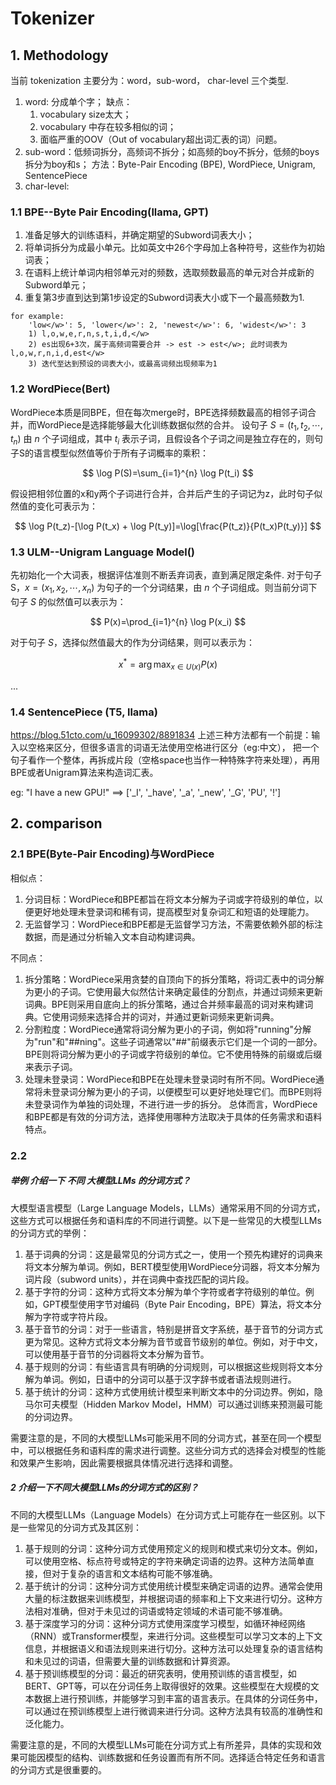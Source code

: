 # Tokenizer

## 1. Methodology
当前 tokenization 主要分为：word，sub-word， char-level 三个类型.

1. word: 分成单个字；
  缺点：
    1) vocabulary size太大；
    2) vocabulary 中存在较多相似的词；
    3) 面临严重的OOV（Out of vocabulary超出词汇表的词）问题。
2. sub-word：低频词拆分，高频词不拆分；如高频的boy不拆分，低频的boys拆分为boy和s；
   方法：Byte-Pair Encoding (BPE), WordPiece, Unigram, SentencePiece
3. char-level:

### 1.1 BPE--Byte Pair Encoding(llama, GPT)

1) 准备足够大的训练语料，并确定期望的Subword词表大小；
2) 将单词拆分为成最小单元。比如英文中26个字母加上各种符号，这些作为初始词表；
3) 在语料上统计单词内相邻单元对的频数，选取频数最高的单元对合并成新的Subword单元；
4) 重复第3步直到达到第1步设定的Subword词表大小或下一个最高频数为1.

```
for example:
    'low</w>': 5, 'lower</w>': 2, 'newest</w>': 6, 'widest</w>': 3
    1) l,o,w,e,r,n,s,t,i,d,</w>
    2) es出现6+3次，属于高频词需要合并 -> est -> est</w>; 此时词表为 l,o,w,r,n,i,d,est</w>
    3) 迭代至达到预设的词表大小，或最高词频出现频率为1
 ```

### 1.2 WordPiece(Bert)

WordPiece本质是同BPE，但在每次merge时，BPE选择频数最高的相邻子词合并，而WordPiece是选择能够最大化训练数据似然的合并。
设句子 $S=(t_1, t_2, \cdots, t_n)$ 由 $n$ 个子词组成，其中 $t_i$ 表示子词，且假设各个子词之间是独立存在的，则句子S的语言模型似然值等价于所有子词概率的乘积：

$$
\log P(S)=\sum_{i=1}^{n} \log P(t_i)
$$

假设把相邻位置的x和y两个子词进行合并，合并后产生的子词记为z，此时句子似然值的变化可表示为：

$$
\log P(t_z)-[\log P(t_x) + \log P(t_y)]=\log[\frac{P(t_z)}{P(t_x)P(t_y)}]
$$

### 1.3 ULM--Unigram Language Model()

先初始化一个大词表，根据评估准则不断丢弃词表，直到满足限定条件.
对于句子S，$x=(x_1, x_2, \cdots, x_n)$ 为句子的一个分词结果，由 $n$ 个子词组成。则当前分词下句子 $S$ 的似然值可以表示为：

$$
P(x)=\prod_{i=1}^{n} \log P(x_i)
$$

对于句子 $S$，选择似然值最大的作为分词结果，则可以表示为：

$$
x^*=\arg\max_{x\in U(x)} P(x)
$$

...

### 1.4 SentencePiece (T5, llama)
https://blog.51cto.com/u_16099302/8891834
上述三种方法都有一个前提：输入以空格来区分，但很多语言的词语无法使用空格进行区分（eg:中文），
把一个句子看作一个整体，再拆成片段（空格space也当作一种特殊字符来处理），再用BPE或者Unigram算法来构造词汇表。

eg: "I have a new GPU!" ==> ['_I', '_have', '_a', '_new', '_G', 'PU', '!'] 

## 2. comparison

### 2.1 BPE(Byte-Pair Encoding)与WordPiece

相似点：
1. 分词目标：WordPiece和BPE都旨在将文本分解为子词或字符级别的单位，以便更好地处理未登录词和稀有词，提高模型对复杂词汇和短语的处理能力。
2. 无监督学习：WordPiece和BPE都是无监督学习方法，不需要依赖外部的标注数据，而是通过分析输入文本自动构建词典。

不同点：
1. 拆分策略：WordPiece采用贪婪的自顶向下的拆分策略，将词汇表中的词分解为更小的子词。它使用最大似然估计来确定最佳的分割点，并通过词频来更新词典。BPE则采用自底向上的拆分策略，通过合并频率最高的词对来构建词典。它使用词频来选择合并的词对，并通过更新词频来更新词典。
2. 分割粒度：WordPiece通常将词分解为更小的子词，例如将"running"分解为"run"和"##ning"。这些子词通常以"##"前缀表示它们是一个词的一部分。BPE则将词分解为更小的子词或字符级别的单位。它不使用特殊的前缀或后缀来表示子词。
3. 处理未登录词：WordPiece和BPE在处理未登录词时有所不同。WordPiece通常将未登录词分解为更小的子词，以便模型可以更好地处理它们。而BPE则将未登录词作为单独的词处理，不进行进一步的拆分。
    总体而言，WordPiece和BPE都是有效的分词方法，选择使用哪种方法取决于具体的任务需求和语料特点。

### 2.2

##### 举例 介绍一下 不同 大模型LLMs 的分词方式？

大模型语言模型（Large Language Models，LLMs）通常采用不同的分词方式，这些方式可以根据任务和语料库的不同进行调整。以下是一些常见的大模型LLMs的分词方式的举例：

1. 基于词典的分词：这是最常见的分词方式之一，使用一个预先构建好的词典来将文本分解为单词。例如，BERT模型使用WordPiece分词器，将文本分解为词片段（subword units），并在词典中查找匹配的词片段。
2. 基于字符的分词：这种方式将文本分解为单个字符或者字符级别的单位。例如，GPT模型使用字节对编码（Byte Pair Encoding，BPE）算法，将文本分解为字符或字符片段。
3. 基于音节的分词：对于一些语言，特别是拼音文字系统，基于音节的分词方式更为常见。这种方式将文本分解为音节或音节级别的单位。例如，对于中文，可以使用基于音节的分词器将文本分解为音节。
4. 基于规则的分词：有些语言具有明确的分词规则，可以根据这些规则将文本分解为单词。例如，日语中的分词可以基于汉字辞书或者语法规则进行。
5. 基于统计的分词：这种方式使用统计模型来判断文本中的分词边界。例如，隐马尔可夫模型（Hidden Markov Model，HMM）可以通过训练来预测最可能的分词边界。

需要注意的是，不同的大模型LLMs可能采用不同的分词方式，甚至在同一个模型中，可以根据任务和语料库的需求进行调整。这些分词方式的选择会对模型的性能和效果产生影响，因此需要根据具体情况进行选择和调整。

##### 2 介绍一下不同大模型LLMs的分词方式的区别？

不同的大模型LLMs（Language Models）在分词方式上可能存在一些区别。以下是一些常见的分词方式及其区别：

1. 基于规则的分词：这种分词方式使用预定义的规则和模式来切分文本。例如，可以使用空格、标点符号或特定的字符来确定词语的边界。这种方法简单直接，但对于复杂的语言和文本结构可能不够准确。
2. 基于统计的分词：这种分词方式使用统计模型来确定词语的边界。通常会使用大量的标注数据来训练模型，并根据词语的频率和上下文来进行切分。这种方法相对准确，但对于未见过的词语或特定领域的术语可能不够准确。
3. 基于深度学习的分词：这种分词方式使用深度学习模型，如循环神经网络（RNN）或Transformer模型，来进行分词。这些模型可以学习文本的上下文信息，并根据语义和语法规则来进行切分。这种方法可以处理复杂的语言结构和未见过的词语，但需要大量的训练数据和计算资源。
4. 基于预训练模型的分词：最近的研究表明，使用预训练的语言模型，如BERT、GPT等，可以在分词任务上取得很好的效果。这些模型在大规模的文本数据上进行预训练，并能够学习到丰富的语言表示。在具体的分词任务中，可以通过在预训练模型上进行微调来进行分词。这种方法具有较高的准确性和泛化能力。

需要注意的是，不同的大模型LLMs可能在分词方式上有所差异，具体的实现和效果可能因模型的结构、训练数据和任务设置而有所不同。选择适合特定任务和语言的分词方式是很重要的。
